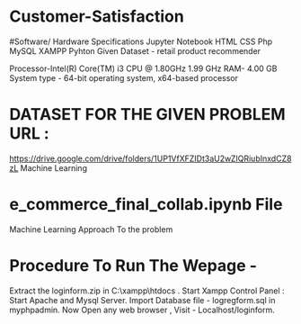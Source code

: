 # Customer-Satisfaction
#Software/ Hardware Specifications
Jupyter Notebook
HTML
CSS
Php
MySQL
XAMPP
Pyhton
Given Dataset - retail product recommender


Processor-Intel(R) Core(TM) i3 CPU @ 1.80GHz
1.99 GHz
RAM- 4.00 GB
System type - 64-bit operating system,
x64-based processor
# DATASET FOR THE GIVEN PROBLEM URL : 
https://drive.google.com/drive/folders/1UP1VfXFZIDt3aU2wZIQRiubInxdCZ8zL
Machine Learning 
# e_commerce_final_collab.ipynb File
Machine Learning Approach To the problem

# Procedure To Run The Wepage -

Extract the loginform.zip in C:\xampp\htdocs .
Start Xampp Control Panel : Start Apache and Mysql Server.
Import Database file - logregform.sql in myphpadmin.
Now Open any web browser  ,  Visit - Localhost/loginform.

